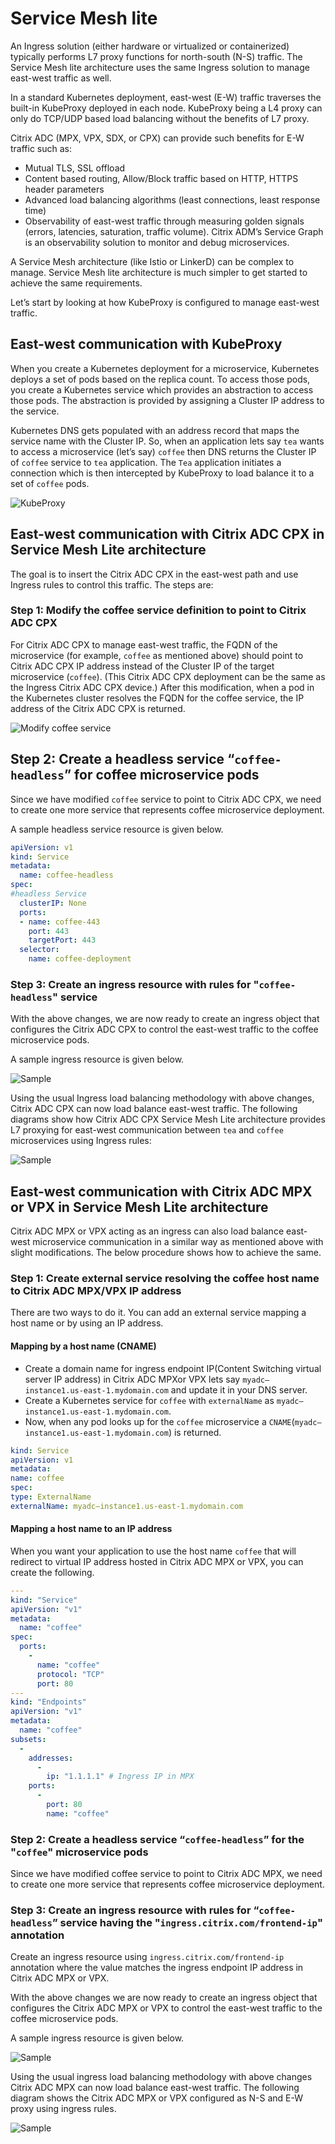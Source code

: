 # Service Mesh lite

An Ingress solution (either hardware or virtualized or containerized) typically performs L7 proxy functions for north-south (N-S) traffic. The Service Mesh lite architecture uses the same Ingress solution to manage east-west traffic as well.

In a standard Kubernetes deployment, east-west (E-W) traffic traverses the built-in KubeProxy deployed in each node. KubeProxy being a L4 proxy can only do TCP/UDP based load balancing without the benefits of L7 proxy.

Citrix ADC (MPX, VPX, SDX, or CPX) can provide such benefits for E-W traffic such as:

-  Mutual TLS, SSL offload
-  Content based routing, Allow/Block traffic based on HTTP, HTTPS header parameters
-  Advanced load balancing algorithms (least connections, least response time)
-  Observability of east-west traffic through measuring golden signals (errors, latencies, saturation, traffic volume). Citrix ADM’s Service Graph is an observability solution to monitor and debug microservices.

A Service Mesh architecture (like Istio or LinkerD) can be complex to manage. Service Mesh lite architecture is much simpler to get started to achieve the same requirements.

Let’s start by looking at how KubeProxy is configured to manage east-west traffic.

## East-west communication with KubeProxy

When you create a Kubernetes deployment for a microservice, Kubernetes deploys a set of pods based on the replica count. To access those pods, you create a Kubernetes service which provides an abstraction to access those pods. The abstraction is provided by assigning a Cluster IP address to the service.

Kubernetes DNS gets populated with an address record that maps the service name with the Cluster IP. So, when an application lets say `tea` wants to access a microservice (let’s say) `coffee` then DNS returns the Cluster IP of `coffee` service to `tea` application. The `Tea` application initiates a connection which is then intercepted by KubeProxy to load balance it to a set of `coffee` pods.

![KubeProxy](../media/image001.png)

## East-west communication with Citrix ADC CPX in Service Mesh Lite architecture

The goal is to insert the Citrix ADC CPX in the east-west path and use Ingress rules to control this traffic. The steps are:

### Step 1: Modify the coffee service definition to point to Citrix ADC CPX

For Citrix ADC CPX to manage east-west traffic, the FQDN of the microservice (for example, `coffee` as mentioned above) should point to Citrix ADC CPX IP address instead of the Cluster IP of the target microservice (`coffee`). (This Citrix ADC CPX deployment can be the same as the Ingress Citrix ADC CPX device.) After this modification, when a pod in the Kubernetes cluster resolves the FQDN for the coffee service, the IP address of the Citrix ADC CPX is returned.

![Modify coffee service](../media/image002.png)

## Step 2: Create a headless service “`coffee-headless`” for coffee microservice pods

Since we have modified `coffee` service to point to Citrix ADC CPX, we need to create one more service that represents coffee microservice deployment.

A sample headless service resource is given below.

```yml
apiVersion: v1
kind: Service
metadata:
  name: coffee-headless
spec:
#headless Service
  clusterIP: None
  ports:
  - name: coffee-443
    port: 443
    targetPort: 443
  selector:
    name: coffee-deployment
```

### Step 3: Create an ingress resource with rules for "`coffee-headless`" service

With the above changes, we are now ready to create an ingress object that configures the Citrix ADC CPX to control the east-west traffic to the coffee microservice pods.

A sample ingress resource is given below.

![Sample](../media/image003.png)

Using the usual Ingress load balancing methodology with above changes, Citrix ADC CPX can now load balance east-west traffic. The following diagrams show how Citrix ADC CPX Service Mesh Lite architecture provides L7 proxying for east-west communication between `tea` and `coffee` microservices using Ingress rules:

![Sample](../media/image004.png)

## East-west communication with Citrix ADC MPX or VPX in Service Mesh Lite architecture

Citrix ADC MPX or VPX acting as an ingress can also load balance east-west microservice communication in a similar way as mentioned above with slight modifications. The below procedure shows how to achieve the same.

### Step 1: Create external service resolving the coffee host name to Citrix ADC MPX/VPX IP address

There are two ways to do it. You can add an external service mapping a host name or by using an IP address.

#### Mapping by a host name (CNAME)

-  Create a domain name for ingress endpoint IP(Content Switching virtual server IP address) in Citrix ADC MPXor VPX lets say `myadc–instance1.us-east-1.mydomain.com` and update it in your DNS server.
-  Create a Kubernetes service for `coffee` with `externalName` as `myadc–instance1.us-east-1.mydomain.com`.
-  Now, when any pod looks up for the `coffee` microservice a `CNAME`(`myadc–instance1.us-east-1.mydomain.com`) is returned.

```yml
kind: Service
apiVersion: v1
metadata:
name: coffee
spec:
type: ExternalName
externalName: myadc–instance1.us-east-1.mydomain.com
```

#### Mapping a host name to an IP address

When you want your application to use the host name `coffee` that will redirect to virtual IP address hosted in Citrix ADC MPX or VPX, you can create the following.

```yml
---
kind: "Service"
apiVersion: "v1"
metadata:
  name: "coffee"
spec:
  ports:
    -
      name: "coffee"
      protocol: "TCP"
      port: 80
---
kind: "Endpoints"
apiVersion: "v1"
metadata:
  name: "coffee"
subsets:
  -
    addresses:
      -
        ip: "1.1.1.1" # Ingress IP in MPX
    ports:
      -
        port: 80
        name: "coffee"
```

### Step 2: Create a headless service “`coffee-headless`” for the "`coffee`" microservice pods

Since we have modified coffee service to point to Citrix ADC MPX, we need to create one more service that represents coffee microservice deployment.

### Step 3: Create an ingress resource with rules for “`coffee-headless`” service having the "`ingress.citrix.com/frontend-ip`" annotation
  
Create an ingress resource using `ingress.citrix.com/frontend-ip` annotation where the value matches the ingress endpoint IP address in Citrix ADC MPX or VPX.

With the above changes we are now ready to create an ingress object that configures the Citrix ADC MPX or VPX to control the east-west traffic to the coffee microservice pods.

A sample ingress resource is given below.

![Sample](../media/image005.png)

Using the usual ingress load balancing methodology with above changes Citrix ADC MPX can now load balance east-west traffic. The following diagram shows the Citrix ADC MPX or VPX configured as N-S and E-W proxy using ingress rules.

![Sample](../media/image006.png)
